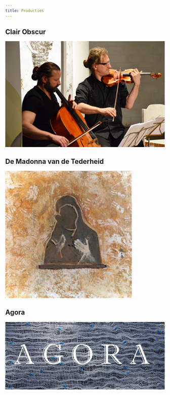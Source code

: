 ```yaml
---
title: Producties
---
```



## Clair Obscur
<img src="./ClairObscur/Muzikanten.JPG" >

## De Madonna van de Tederheid
<img src="./DeGeleMadonna/gelemadonna.jpg" >

## Agora
<img src="./Agora/agora.jpg" >